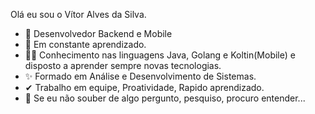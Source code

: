 Olá eu sou o Vítor Alves da Silva.

- 🔭 Desenvolvedor Backend e Mobile
- 🌱 Em constante aprendizado.
- 👨‍💻 Conhecimento nas linguagens Java, Golang e Koltin(Mobile) e disposto a aprender sempre novas tecnologias.
- ✨ Formado em Análise e Desenvolvimento de Sistemas.
- ✔  Trabalho em equipe, Proatividade, Rapido aprendizado.
- 👀 Se eu não souber de algo pergunto, pesquiso, procuro entender...
